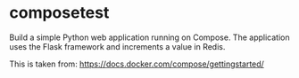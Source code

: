 # composetest

Build a simple Python web application running on Compose. The application uses the Flask framework and increments a value in Redis.

This is taken from: https://docs.docker.com/compose/gettingstarted/ 
